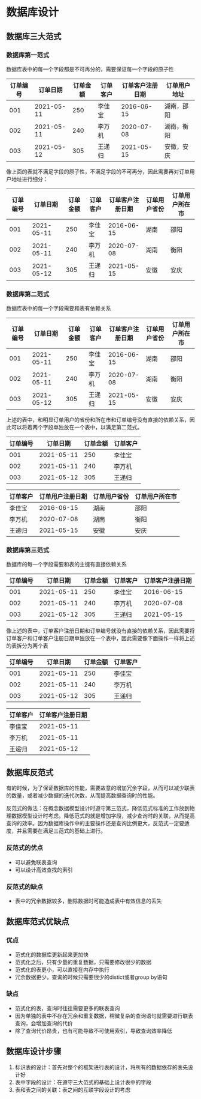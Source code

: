 # 数据库设计

## 数据库三大范式

### 数据库第一范式

数据库表中的每一个字段都是不可再分的，需要保证每一个字段的原子性

| 订单编号 | 订单日期   | 订单金额 | 订单客户 | 订单客户注册日期 | 订单用户地址 |
| -------- | ---------- | -------- | -------- | ---------------- | --------|
| 001      | 2021-05-11 | 250      | 李佳宝   | 2016-06-15       |湖南，邵阳 |
| 002      | 2021-05-11 | 240      | 李万机   | 2020-07-08       | 湖南，衡阳 |
| 003      | 2021-05-12 | 305      | 王递归   | 2021-05-15       |安徽，安庆 |

像上面的表就不满足字段的原子性，不满足字段的不可再分，因此需要再对订单用户地址进行细分：

| 订单编号 | 订单日期   | 订单金额 | 订单客户 | 订单客户注册日期 | 订单用户省份 | 订单用户所在市 |
| -------- | ---------- | -------- | -------- | ---------------- | --------| -------- |
| 001      | 2021-05-11 | 250      | 李佳宝   | 2016-06-15       |湖南 | 邵阳 |
| 002      | 2021-05-11 | 240      | 李万机   | 2020-07-08       | 湖南 | 衡阳 |
| 003      | 2021-05-12 | 305      | 王递归   | 2021-05-15       |安徽 | 安庆 |


### 数据库第二范式

数据库表中的每一个字段需要和表有依赖关系

| 订单编号 | 订单日期   | 订单金额 | 订单客户 | 订单客户注册日期 | 订单用户省份 | 订单用户所在市 |
| -------- | ---------- | -------- | -------- | ---------------- | --------| -------- |
| 001      | 2021-05-11 | 250      | 李佳宝   | 2016-06-15       |湖南 | 邵阳 |
| 002      | 2021-05-11 | 240      | 李万机   | 2020-07-08       | 湖南 | 衡阳 |
| 003      | 2021-05-12 | 305      | 王递归   | 2021-05-15       |安徽 | 安庆 |

上述的表中，和明显订单用户的省份和所在市和订单编号没有直接的依赖关系，因此可以将着两个字段单独放在一个表中，以满足第二范式。

| 订单编号 | 订单日期   | 订单金额 | 订单客户 |
| -------- | ---------- | -------- | -------- |
| 001      | 2021-05-11 | 250      | 李佳宝   |
| 002      | 2021-05-11 | 240      | 李万机   |
| 003      | 2021-05-12 | 305      | 王递归   |

| 订单客户 | 订单用户注册日期 | 订单用户省份 | 订单用户所在市 |
| -------- | ---------------- | --------| -------- |
| 李佳宝   | 2016-06-15       |湖南 | 邵阳 |
| 李万机   | 2020-07-08       | 湖南 | 衡阳 |
| 王递归   | 2021-05-15       |安徽 | 安庆 |

### 数据库第三范式

数据库的每一个字段需要和表的主键有直接依赖关系

| 订单编号 | 订单日期   | 订单金额 | 订单客户 | 订单客户注册日期 |
| -------- | ---------- | -------- | -------- | ---------------- |
| 001      | 2021-05-11 | 250      | 李佳宝   | 2016-06-15       |
| 002      | 2021-05-11 | 240      | 李万机   | 2020-07-08       |
| 003      | 2021-05-12 | 305      | 王递归   | 2021-05-15       |

像上述的表中，订单客户注册日期和订单编号就没有直接的依赖关系，因此需要将订单客户和订单客户注册日期单独放在一个表中，因此需要像下面操作一样将上述的表拆分为两个表

| 订单编号 | 订单日期   | 订单金额 | 订单客户 |
| -------- | ---------- | -------- |--------|
| 001      | 2021-05-11 | 250      |李佳宝|
| 002      | 2021-05-11 | 240      |李万机 |
| 003      | 2021-05-12 | 305      |王递归 |

| 订单客户 | 订单客户注册日期 |
| -------- | ---------- |
| 李佳宝      | 2021-05-11 |
| 李万机   | 2021-05-11 |
| 王递归   | 2021-05-12 |

## 数据库反范式

有的时候，为了保证数据库的性能，需要故意的增加冗余字段，从而可以减少联表的数量，或者减少数据的迭代次数，从而提高数据查询时的性能。

反范式的做法：在概念数据模型设计时遵守第三范式，降低范式标准的工作放到物理数据模型设计时考虑。降低范式的就是增加字段，减少查询时的关联，从而提高查询的效率。因为数据库操作中的主要操作还是查询比例更大，反范式一定要适度，并且需要在满足三范式的基础上进行。

### 反范式的优点

- 可以避免联表查询
- 可以设计高效查找的索引

### 反范式的缺点

- 表中的冗余数据较多，删除数据时可能造成表中有效信息的丢失



## 数据库范式优缺点

### 优点

- 范式化的数据库更新起来更加快
- 范式化之后，只有少量的重复数据，只需要修改很少的数据
- 范式化的表更小，可以直接在内存中执行
- 冗余数据更少，查询的时候只需要很少的distict或者group by语句

### 缺点

- 范式化的表，查询时往往需要更多的联表查询
- 因为单独的表中不存在冗余和重复数据，稍微复杂的查询语句就需要进行联表查询，会增加查询的代价
- 除了查询代价昂贵，也有可能导致不可使用索引，导致查询效率降低

## 数据库设计步骤

1. 标识表的设计：首先对整个的框架进行表的设计，将所有的数据依存的表先设计好
2. 表中字段的设计：在遵守三大范式的基础上设计表中的字段
3. 表和表之间的关联：表之间的互联字段设计的考虑

